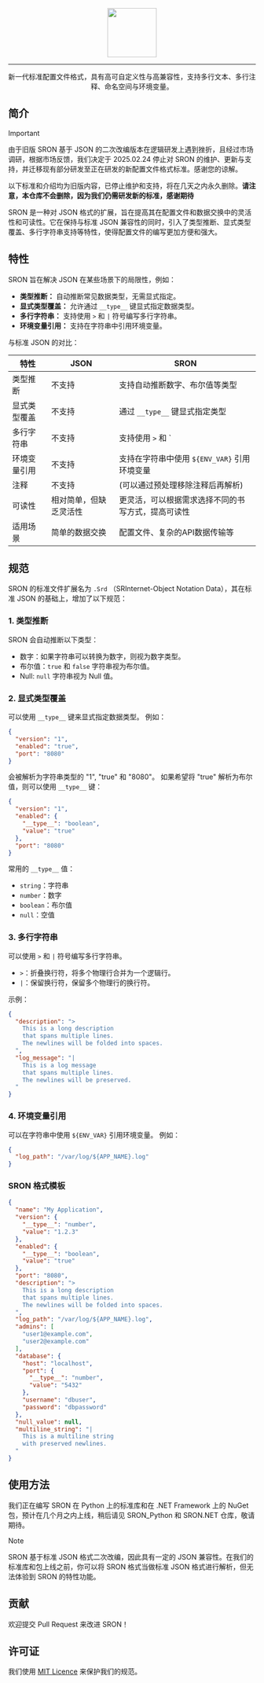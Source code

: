 <div align="center">

<image src="https://github.com/user-attachments/assets/8f5a17f3-bf61-4d33-8ddd-dbec6d2c5a57" height="100"/>

---

新一代标准配置文件格式，具有高可自定义性与高兼容性，支持多行文本、多行注释、命名空间与环境变量。

</div>

## 简介
> [!Important]
>
> 由于旧版 SRON 基于 JSON 的二次改编版本在逻辑研发上遇到挫折，且经过市场调研，根据市场反馈，我们决定于 2025.02.24 停止对 SRON 的维护、更新与支持，并迁移现有部分研发至正在研发的新配置文件格式标准。感谢您的谅解。
>
> 以下标准和介绍均为旧版内容，已停止维护和支持，将在几天之内永久删除。**请注意，本仓库不会删除，因为我们仍需研发新的标准，感谢期待**

SRON 是一种对 JSON 格式的扩展，旨在提高其在配置文件和数据交换中的灵活性和可读性。它在保持与标准 JSON 兼容性的同时，引入了类型推断、显式类型覆盖、多行字符串支持等特性，使得配置文件的编写更加方便和强大。

## 特性

SRON 旨在解决 JSON 在某些场景下的局限性，例如：

*   **类型推断：** 自动推断常见数据类型，无需显式指定。
*   **显式类型覆盖：** 允许通过 `__type__` 键显式指定数据类型。
*   **多行字符串：** 支持使用 `>` 和 `|` 符号编写多行字符串。
*   **环境变量引用：** 支持在字符串中引用环境变量。

与标准 JSON 的对比：

| 特性            | JSON                               | SRON                                                            |
| --------------- | ---------------------------------- | ---------------------------------------------------------------- |
| 类型推断          | 不支持                             | 支持自动推断数字、布尔值等类型                                     |
| 显式类型覆盖      | 不支持                             | 通过 `__type__` 键显式指定类型                                       |
| 多行字符串        | 不支持                             | 支持使用 `>` 和 `|` 符号                                                    |
| 环境变量引用      | 不支持                             | 支持在字符串中使用 `${ENV_VAR}` 引用环境变量                               |
| 注释             | 不支持                             |  (可以通过预处理移除注释后再解析)                                      |
| 可读性            | 相对简单，但缺乏灵活性               | 更灵活，可以根据需求选择不同的书写方式，提高可读性                           |
| 适用场景          | 简单的数据交换                     | 配置文件、复杂的API数据传输等                                       |

## 规范

SRON 的标准文件扩展名为 ```.Srd``` （SRInternet-Object Notation Data），其在标准 JSON 的基础上，增加了以下规范：

### 1. 类型推断

SRON 会自动推断以下类型：

*   数字：如果字符串可以转换为数字，则视为数字类型。
*   布尔值：`true` 和 `false` 字符串视为布尔值。
*   Null: `null` 字符串视为 Null 值。

### 2. 显式类型覆盖

可以使用 `__type__` 键来显式指定数据类型。 例如：

```json
{
  "version": "1",
  "enabled": "true",
  "port": "8080"
}
```

会被解析为字符串类型的 "1", "true" 和 "8080"。  如果希望将 "true" 解析为布尔值，则可以使用 `__type__` 键：

```json
{
  "version": "1",
  "enabled": {
    "__type__": "boolean",
    "value": "true"
  },
  "port": "8080"
}
```

常用的 `__type__` 值：

*   `string`：字符串
*   `number`：数字
*   `boolean`：布尔值
*   `null`：空值

### 3. 多行字符串

可以使用 `>` 和 `|` 符号编写多行字符串。

*   `>`：折叠换行符，将多个物理行合并为一个逻辑行。
*   `|`：保留换行符，保留多个物理行的换行符。

示例：

```json
{
  "description": ">
    This is a long description
    that spans multiple lines.
    The newlines will be folded into spaces.
  ",
  "log_message": "|
    This is a log message
    that spans multiple lines.
    The newlines will be preserved.
  "
}
```

### 4. 环境变量引用

可以在字符串中使用 `${ENV_VAR}` 引用环境变量。 例如：

```json
{
  "log_path": "/var/log/${APP_NAME}.log"
}
```

### SRON 格式模板

```json
{
  "name": "My Application",
  "version": {
    "__type__": "number",
    "value": "1.2.3"
  },
  "enabled": {
    "__type__": "boolean",
    "value": "true"
  },
  "port": "8080",
  "description": ">
    This is a long description
    that spans multiple lines.
    The newlines will be folded into spaces.
  ",
  "log_path": "/var/log/${APP_NAME}.log",
  "admins": [
    "user1@example.com",
    "user2@example.com"
  ],
  "database": {
    "host": "localhost",
    "port": {
      "__type__": "number",
      "value": "5432"
    },
    "username": "dbuser",
    "password": "dbpassword"
  },
  "null_value": null,
  "multiline_string": "|
    This is a multiline string
    with preserved newlines.
  "
}
```

## 使用方法

我们正在编写 SRON 在 Python 上的标准库和在 .NET Framework 上的 NuGet 包，预计在几个月之内上线，稍后请见 SRON_Python 和 SRON.NET 仓库，敬请期待。

> [!Note]
>
> SRON 基于标准 JSON 格式二次改编，因此具有一定的 JSON 兼容性。在我们的标准库和包上线之前，你可以将 SRON 格式当做标准 JSON 格式进行解析，但无法体验到 SRON 的特性功能。

## 贡献

欢迎提交 Pull Request 来改进 SRON！

## 许可证

我们使用 [MIT Licence](./LICENSE) 来保护我们的规范。
